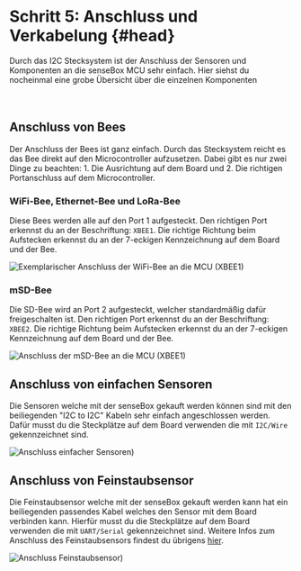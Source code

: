 # Schritt 5: Anschluss und Verkabelung {#head}

<div class="description">Durch das I2C Stecksystem ist der Anschluss der Sensoren und Komponenten an die senseBox MCU sehr einfach. Hier siehst du nocheinmal eine grobe Übersicht über die einzelnen Komponenten</div>

<div class="line">
    <br>
    <br>
</div>

## Anschluss von Bees

Der Anschluss der Bees ist ganz einfach. Durch das Stecksystem reicht es das Bee direkt auf den Microcontroller aufzusetzen. Dabei gibt es nur zwei Dinge zu beachten: 1. Die Ausrichtung auf dem Board und 2. Die richtigen Portanschluss auf dem Microcontroller. 

### WiFi-Bee, Ethernet-Bee und LoRa-Bee
Diese Bees werden alle auf den Port 1 aufgesteckt. Den richtigen Port erkennst du an der Beschriftung: ``XBEE1``. Die richtige Richtung beim Aufstecken erkennst du an der 7-eckigen Kennzeichnung auf dem Board und der Bee.

![Exemplarischer Anschluss der WiFi-Bee an die MCU (XBEE1)](https://raw.githubusercontent.com/sensebox/books-v2/home/pictures/plug-in-components/wifi-anschluss.png?token=AUIA51zxX61VugZlNyZoXgyFAwVXNFxMks5bF7W4wA%3D%3D)

### mSD-Bee
Die SD-Bee wird an Port 2 aufgesteckt, welcher standardmäßig dafür freigeschalten ist. Den richtigen Port erkennst du an der Beschriftung: ``XBEE2``. Die richtige Richtung beim Aufstecken erkennst du an der 7-eckigen Kennzeichnung auf dem Board und der Bee.

![Anschluss der mSD-Bee an die MCU (XBEE1)](https://raw.githubusercontent.com/sensebox/books-v2/home/pictures/plug-in-components/sd-anschluss.png?token=AUIA51fXRQ2rKemNKnRZysGJuU1xO0w0ks5bF7cSwA%3D%3D)

## Anschluss von einfachen Sensoren
Die Sensoren welche mit der senseBox gekauft werden können sind mit den beiliegenden "I2C to I2C" Kabeln sehr einfach angeschlossen werden. Dafür musst du die Steckplätze auf dem Board verwenden die mit ``I2C/Wire`` gekennzeichnet sind.

![Anschluss einfacher Sensoren)](https://raw.githubusercontent.com/sensebox/books-v2/home/pictures/plug-in-components/sensor-anschluss.jpg?token=AUIA52hoBfQdORIsXStJI7Wj0jbFDTKwks5bF7mpwA%3D%3D)

## Anschluss von Feinstaubsensor
Die Feinstaubsensor welche mit der senseBox gekauft werden kann hat ein beiliegenden passendes Kabel welches den Sensor mit dem Board verbinden kann. Hierfür musst du die Steckplätze auf dem Board verwenden die mit ``UART/Serial`` gekennzeichnet sind. Weitere Infos zum Anschluss des Feinstaubsensors findest du übrigens [hier](https://sensebox.github.io/books-v2/edu/komponenten/sensoren/feinstaub.html).

![Anschluss Feinstaubsensor)](https://raw.githubusercontent.com/sensebox/books-v2/home/pictures/plug-in-components/feinstaub-anschluss.jpg?token=AUIA53qcucGufp3F72N-FWsqcYyrJ8yHks5bF7uCwA%3D%3D)
